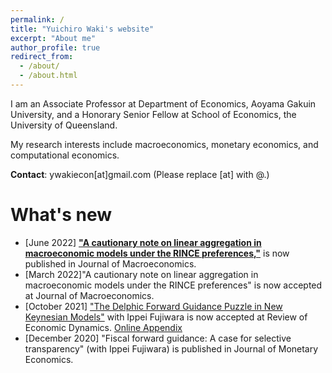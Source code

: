 ```yaml
---
permalink: /
title: "Yuichiro Waki's website"
excerpt: "About me"
author_profile: true
redirect_from: 
  - /about/
  - /about.html
---
```


I am an Associate Professor at Department of Economics, Aoyama Gakuin University, and a Honorary Senior Fellow at School of Economics, the University of Queensland. 

My research interests include macroeconomics, monetary economics, and computational economics. 

**Contact**: ywakiecon[at]gmail.com    (Please replace [at] with @.)

What's new
======
* [June 2022] [**"A cautionary note on linear aggregation in macroeconomic models under the RINCE preferences,"**](https://www.sciencedirect.com/science/article/abs/pii/S0164070422000222) is now published in Journal of Macroeconomics. 
* [March 2022]"A cautionary note on linear aggregation in macroeconomic models under the RINCE preferences" is now accepted at Journal of Macroeconomics. 
* [October 2021] ["The Delphic Forward Guidance Puzzle in New Keynesian Models"](https://www.sciencedirect.com/science/article/pii/S1094202521000752?dgcid=author) with Ippei Fujiwara is now accepted at Review of Economic Dynamics. [Online Appendix](/files/Fujiwara_Waki_DFGP_OnlineAppendix.pdf)
* [December 2020] "Fiscal forward guidance: A case for selective transparency" (with Ippei Fujiwara) is published in Journal of Monetary Economics. 




